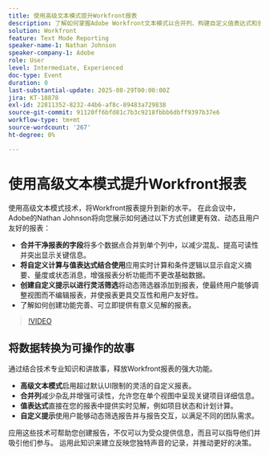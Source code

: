 ```yaml
---
title: 使用高级文本模式提升Workfront报表
description: 了解如何掌握Adobe Workfront文本模式以合并列、构建自定义值表达式和创建动态提示以实现更智能的报表。
solution: Workfront
feature: Text Mode Reporting
speaker-name-1: Nathan Johnson
speaker-company-1: Adobe
role: User
level: Intermediate, Experienced
doc-type: Event
duration: 0
last-substantial-update: 2025-08-29T00:00:00Z
jira: KT-18878
exl-id: 22811352-8232-44b6-af8c-89483a729838
source-git-commit: 91120ff6bfd81c7b3c9218fbbb6dbff9397b37e6
workflow-type: tm+mt
source-wordcount: '267'
ht-degree: 0%

---
```


# 使用高级文本模式提升Workfront报表

使用高级文本模式技术，将Workfront报表提升到新的水平。 在此会议中，Adobe的Nathan Johnson将向您展示如何通过以下方式创建更有效、动态且用户友好的报表：

* **合并干净报表的字段**&#x200B;将多个数据点合并到单个列中，以减少混乱、提高可读性并突出显示关键信息。
* **将自定义计算与值表达式结合使用**&#x200B;应用实时计算和条件逻辑以显示自定义摘要、量度或状态消息，增强报表分析功能而不更改基础数据。
* **创建自定义提示以进行灵活筛选**&#x200B;将动态筛选器添加到报表，使最终用户能够调整视图而不编辑报表，并使报表更具交互性和用户友好性。
* 了解如何创建功能完善、可立即提供有意义见解的报表。

>[!VIDEO](https://video.tv.adobe.com/v/3471498/?learn=on&enablevpops)

## 将数据转换为可操作的故事

通过结合技术专业知识和讲故事，释放Workfront报表的强大功能。

* **高级文本模式**&#x200B;启用超过默认UI限制的灵活的自定义报表。
* **合并列**&#x200B;减少杂乱并增强可读性，允许您在单个视图中呈现关键项目详细信息。
* **值表达式**&#x200B;直接在您的报表中提供实时见解，例如项目状态和计划计算。
* **自定义提示**&#x200B;使用户能够动态筛选报告并与报告交互，以满足不同的团队需求。

应用这些技术可帮助您创建报告，不仅可以为受众提供信息，而且可以指导他们并吸引他们参与。 运用此知识来建立反映您独特声音的记录，并推动更好的决策。
